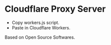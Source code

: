 # Cloudflare Proxy Server

* Copy workers.js script.
* Paste in Cloudflare Workers.

Based on Open Source Softwares.
